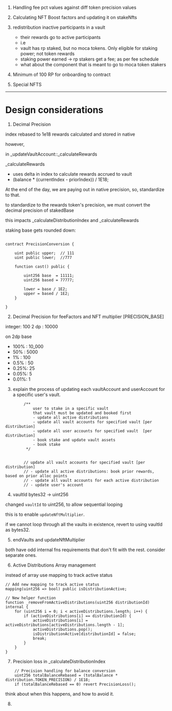 1. Handling fee pct values against diff token precision values

2. Calculating NFT Boost factors and updating it on stakeNfts

3. redistribution inactive participants in a vault
    - their rewards go to active participants
    - i.e
    - vault has rp staked, but no moca tokens. Only eligible for staking power; not token rewards
    - staking power earned -> rp stakers get a fee; as per fee schedule
    - what about the component that is meant to go to moca token stakers

4. Minimum of 100 RP for onboarding to contract

5. Special NFTS

----

# Design considerations

1. Decimal Precision

index rebased to 1e18
rewards calculated and stored in native

however,

in _updateVaultAccount::_calculateRewards

_calculateRewards
- uses delta in index to calculate rewards accrued to vault
- (balance * (currentIndex - priorIndex)) / 1E18;

At the end of the day, we are paying out in native precision,
so, standardize to that.

to standardize to the rewards token's precision, 
we must convert the decimal precision of stakedBase

this impacts _calculateDistributionIndex and _calculateRewards

staking base gets rounded down: 
```solidity

contract PrecisionConversion {

    uint public upper;  // 111
    uint public lower;  //777

    function cast() public {
        
        uint256 base  = 11111;
        uint256 based = 77777;
        
        lower = base / 1E2;
        upper = based / 1E2;
    }

}
```

2. Decimal Precision for feeFactors and NFT multiplier [PRECISION_BASE]

integer: 100
2 dp   : 10000

on 2dp base
- 100% : 10_000
- 50%  : 5000
- 1%   : 100
- 0.5% : 50
- 0.25%: 25
- 0.05%: 5
- 0.01%: 1

3. explain the process of updating each vaultAccount and userAccount for a specific user's vault.

```solidity
        /**
            user to stake in a specific vault
            that vault must be updated and booked first
            - update all active distributions
            - update all vault accounts for specified vault [per distribution]
            - update all user accounts for specified vault  [per distribution]
            - book stake and update vault assets
            - book stake 
         */


        // update all vault accounts for specified vault [per distribution]
        // - update all active distributions: book prior rewards, based on prior alloc points
        // - update all vault accounts for each active distribution 
        // - update user's account

```

4. vaultId bytes32 -> uint256

changed `vaultId` to uint256, to allow sequential looping

this is to enable `updateNftMultiplier`.

if we cannot loop through all the vaults in existence,
revert to using vaultId as bytes32.

5. endVaults and updateNftMultiplier

both have odd internal fns requirements that don't fit with the rest.
consider separate ones.

6. Active Distributions Array management

instead of array use mapping to track active status

```solidity
// Add new mapping to track active status
mapping(uint256 => bool) public isDistributionActive;

// New helper function
function _removeFromActiveDistributions(uint256 distributionId) internal {
    for (uint256 i = 0; i < activeDistributions.length; i++) {
        if (activeDistributions[i] == distributionId) {
            activeDistributions[i] = activeDistributions[activeDistributions.length - 1];
            activeDistributions.pop();
            isDistributionActive[distributionId] = false;
            break;
        }
    }
}
```

7. Precision loss in _calculateDistributionIndex

```solidity
    // Precision handling for balance conversion
    uint256 totalBalanceRebased = (totalBalance * distribution.TOKEN_PRECISION) / 1E18;
    if (totalBalanceRebased == 0) revert PrecisionLoss();
```

think about when this happens, and how to avoid it.

8. 

